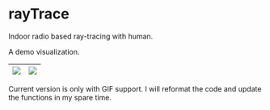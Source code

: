# rayTrace

Indoor radio based ray-tracing with human. 

A demo visualization.

| ![](README.assets/room1-1715339484188-3.gif) | ![](README.assets/room1_view2.gif) |
| -------------------------------------------- | ---------------------------------- |

Current version is only with GIF support. I will reformat the code and update the functions in my spare time.